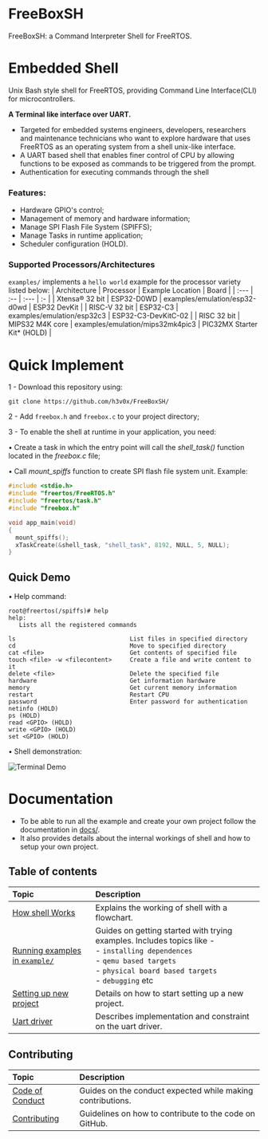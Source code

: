 # FreeBoxSH
FreeBoxSH: a Command Interpreter Shell for FreeRTOS.


# Embedded Shell

Unix Bash style shell for FreeRTOS, providing Command Line Interface(CLI) for microcontrollers.

**A Terminal like interface over UART.**

- Targeted for embedded systems engineers, developers, researchers and maintenance technicians who want to explore hardware that uses FreeRTOS as an operating system from a shell unix-like interface.
- A UART based shell that enables finer control of CPU by allowing functions to be exposed as commands to be triggered from the prompt.
- Authentication for executing commands through the shell


### Features:
- Hardware GPIO's control;
- Management of memory and hardware information;
- Manage SPI Flash File System (SPIFFS);
- Manage Tasks in runtime application;
- Scheduler configuration (HOLD).


### Supported Processors/Architectures
`examples/` implements a `hello world` example for the processor variety listed below:
| Architecture             | Processor            | Example Location                             | Board                             |
| :---                     | :--                  | :---                                         | :-                                |
| Xtensa® 32 bit           | ESP32-D0WD           | examples/emulation/esp32-d0wd                | ESP32 DevKit                      |
| RISC-V 32 bit            | ESP32-C3             | examples/emulation/esp32c3                   | ESP32-C3-DevKitC-02               |
| RISC 32 bit              | MIPS32 M4K core      | examples/emulation/mips32mk4pic3             | PIC32MX Starter Kit* (HOLD)       |


# Quick Implement

1 - Download this repository using:

```git clone https://github.com/h3v0x/FreeBoxSH/ ```

2 - Add `freebox.h` and `freebox.c` to your project directory;

3 - To enable the shell at runtime in your application, you need:

• Create a task in which the entry point will call the *shell_task()* function located in the *freebox.c* file;

• Call *mount_spiffs* function to create SPI flash file system unit. Example:


```c
#include <stdio.h>
#include "freertos/FreeRTOS.h"
#include "freertos/task.h"
#include "freebox.h"

void app_main(void)
{
  mount_spiffs();
  xTaskCreate(&shell_task, "shell_task", 8192, NULL, 5, NULL);
}

```


## Quick Demo

• Help command:

```shell
root@freertos(/spiffs)# help
help: 
   Lists all the registered commands

ls                                List files in specified directory
cd                                Move to specified directory
cat <file>                        Get contents of specified file
touch <file> -w <filecontent>     Create a file and write content to it
delete <file>                     Delete the specified file
hardware                          Get information hardware
memory                            Get current memory information
restart                           Restart CPU
password                          Enter password for authentication
netinfo (HOLD)                                                       
ps (HOLD)
read <GPIO> (HOLD)
write <GPIO> (HOLD)
set <GPIO> (HOLD)
```

• Shell demonstration:

![Terminal Demo](https://github.com/h3v0x/FreeBoxSH/assets/6265911/a364eb25-a20d-4640-8ff0-44771e527131)


# Documentation

- To be able to run all the example and create your own project follow the documentation in [docs/](docs/index.md#table-of-contents).
- It also provides details about the internal workings of shell and how to setup your own project.

## Table of contents
| Topic| Description |
| :--- |:---        |
|[How shell Works](docs/shell-working.md)|Explains the working of shell with a flowchart.|
|[Running examples in `example/`](docs/00-setup-examples.md)|Guides on getting started with trying examples. Includes topics like - <br/> - `installing dependences`<br/> - `qemu based targets`<br/> - `physical board based targets`<br/> - `debugging` etc |
|[Setting up new project](docs/01-setting-up-new-project.md)|Details on how to start setting up a new project.|
|[Uart driver](docs/03-uart-driver.md)| Describes implementation and constraint on the uart driver.|
## Contributing

| Topic| Description |
| :--- |:----        |
| [Code of Conduct](docs/code-of-conduct.md) |Guides on the conduct expected while making contributions. |
|[Contributing](docs/contributing.md)|Guidelines on how to contribute to the code on GitHub.|


